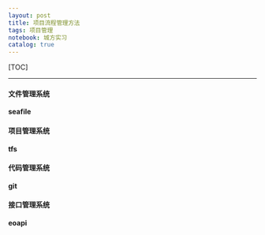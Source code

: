 ```yaml
---
layout: post
title: 项目流程管理方法
tags: 项目管理
notebook: 城方实习
catalog: true
---
```


[TOC]

---

#### 文件管理系统
**seafile**
#### 项目管理系统
**tfs**
#### 代码管理系统
**git**
#### 接口管理系统
**eoapi**